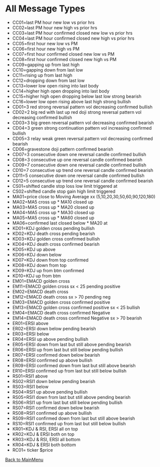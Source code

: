 
# All Message Types

* CC01=last PM hour new low vs prior hrs
* CC02=last PM hour new high vs prior hrs
* CC03=last PM hour confirmed closed new low vs prior hrs
* CC04=last PM hour confirmed closed new high vs prior hrs
* CC05=first hour new low vs PM
* CC06=first hour new high vs PM
* CC07=first hour confirmed closed new low vs PM
* CC08=first hour confirmed closed new high vs PM
* CC09=gapping up from last high
* CC10=gapping down from last low
* CC11=rising up from last high
* CC12=dropping down from last low
* CC13=lower low open rising into last body
* CC14=higher high open dropping into last body
* CC15=higher high open dropping below last low strong bearish 
* CC16=lower low open rising above last high strong bullish 
* CD01=3 red strong reversal pattern vol decreasing confirmed bullish 
* CD02=2 big red with last up red doji strong reversal pattern vol decreasing confirmed bullish 
* CD03=3 big green reversal pattern vol decreasing confirmed bearish 
* CD04=3 green strong continuation pattern vol increasing confirmed bullish 
* CD05=3 relay weak green reversal pattern vol decreasing confirmed bearish 
* CD06=gravestone doji pattern confirmed bearish 
* CD07=3 consecutive down one reversal candle confirmed bullish 
* CD08=3 consecutive up one reversal candle confirmed bearish 
* CD09=7 consecutive down one reversal candle confirmed bullish 
* CD10=7 consecutive up trend one reversal candle confirmed bearish 
* CD11=5 consecutive down one reversal candle confirmed bullish 
* CD12=5 consecutive up trend one reversal candle confirmed bearish 
* CS01=shifted candle stop loss low limit triggered at
* CS02=shifted candle stop gain high limit triggered  
* MA01=price close to Moving Average xx (5,10,20,30,50,60,90,120,180)
* MA02=MA5 cross up * MA10 closed up  
* MA03=MA5 cross up * MA20 closed up  
* MA04=MA5 cross up * MA30 closed up  
* MA05=MA5 cross up * MA60 closed up  
* MA06=confirmed last closed below * MA20 at
* KD01=KDJ golden cross pending bullish 
* KD02=KDJ death cross pending bearish 
* KD03=KDJ golden cross confirmed bullish 
* KD04=KDJ death cross confirmed bearish 
* KD05=KDJ up above 
* KD06=KDJ down below 
* KD07=KDJ down from top confirmed
* KD08=KDJ down from top
* KD09=KDJ up from btm confirmed
* KD10=KDJ up from btm
* EM01=EMACD golden cross 
* EM11=EMACD golden cross sx < 25 pending positive
* EM02=EMACD death cross 
* EM12=EMACD death cross sx > 70 pending neg
* EM03=EMACD golden cross confirmed positive 
* EM13=EMACD golden cross confirmed positive sx < 25 bullish
* EM04=EMACD death cross confirmed Negative 
* EM14=EMACD death cross confirmed Negative sx > 70 bearish
* ER01=ERSI above 
* ER02=ERSI down below pending bearish 
* ER03=ERSI below 
* ER04=ERSI up above pending bullish 
* ER05=ERSI down from last but still above pending bearish 
* ER06=ERSI up from last but still below pending bullish 
* ER07=ERSI confirmed down below bearish 
* ER08=ERSI confirmed up above bullish 
* ER09=ERSI confirmed down from last but still above bearish 
* ER10=ERSI confirmed up from last but still below bullish 
* RS01=RSI1 above
* RS02=RSI1 down below pending bearish 
* RS03=RSI1 below
* RS04=RSI1 up above pending bullish 
* RS05=RSI1 down from last but still above pending bearish 
* RS06=RSI1 up from last but still below pending bullish 
* RS07=RSI1 confirmed down below bearish 
* RS08=RSI1 confirmed up above bullish 
* RS09=RSI1 confirmed down from last but still above bearish 
* RS10=RSI1 confirmed up from last but still below bullish 
* KR01=KDJ & RSI, ERSI all on top
* KR02=KDJ & ERSI both on top
* KR03=KDJ & RSI, ERSI all  bottom
* KR04=KDJ & ERSI both  bottom
* RC01= ticker $price

[Back to MainMenu](/docs/helpmain.md)